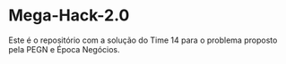 # Mega-Hack-2.0
Este é o repositório com a solução do Time 14 para o problema proposto pela PEGN e Época Negócios.
